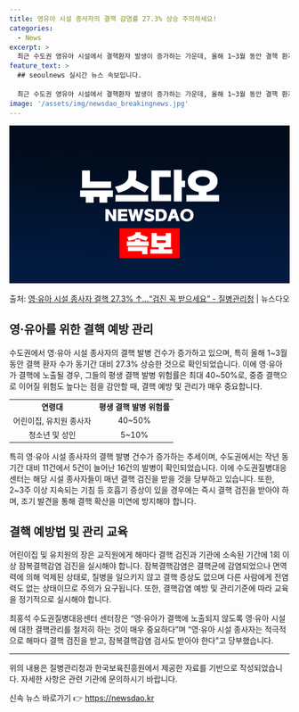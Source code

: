 ```yaml
---
title: 영유아 시설 종사자의 결핵 감염률 27.3% 상승 주의하세요!
categories:
  - News
excerpt: >
  최근 수도권 영유아 시설에서 결핵환자 발생이 증가하는 가운데, 올해 1~3월 동안 결핵 환자는 동기간 대비 …
feature_text: >
  ## seoulnews 실시간 뉴스 속보입니다.

  최근 수도권 영유아 시설에서 결핵환자 발생이 증가하는 가운데, 올해 1~3월 동안 결핵 환자는 동기간 대비 …
image: '/assets/img/newsdao_breakingnews.jpg'
---
```


![뉴스다오 속보](/assets/img/newsdao_breakingnews.jpg)

<p>출처: <a href="https://newsdao.kr/3555" rel="dofollow">영·유아 시설 종사자 결핵 27.3% ↑…“검진 꼭 받으세요”  - 질병관리청</a> | 뉴스다오</p>

<h2 data-ke-size="size26">영·유아를 위한 결핵 예방 관리</h2>
<p data-ke-size="size16">수도권에서 영·유아 시설 종사자의 결핵 발병 건수가 증가하고 있으며, 특히 올해 1~3월 동안 결핵 환자 수가 동기간 대비 27.3% 상승한 것으로 확인되었습니다. 이에 영·유아가 결핵에 노출될 경우, 그들의 평생 결핵 발병 위험률은 최대 40~50%로, 중증 결핵으로 이어질 위험도 높다는 점을 감안할 때, 결핵 예방 및 관리가 매우 중요합니다.</p>

<table>
  <tr>
    <td style="text-align: center; height: 17px;"><b>연령대</b></td>
    <td style="text-align: center; height: 17px;"><b>평생 결핵 발병 위험률</b></td>
  </tr>
  <tr>
    <td style="text-align: center; height: 17px;">어린이집, 유치원 종사자</td>
    <td style="text-align: center; height: 17px;">40~50%</td>
  </tr>
  <tr>
    <td style="text-align: center; height: 17px;">청소년 및 성인</td>
    <td style="text-align: center; height: 17px;">5~10%</td>
  </tr>
</table>

<p data-ke-size="size16">특히 영·유아 시설 종사자의 결핵 발병 건수가 증가하는 추세이며, 수도권에서는 작년 동기간 대비 11건에서 5건이 늘어난 16건의 발병이 확인되었습니다. 이에 수도권질병대응센터는 해당 시설 종사자들이 매년 결핵 검진을 받을 것을 당부하고 있습니다. 또한, 2~3주 이상 지속되는 기침 등 호흡기 증상이 있을 경우에는 즉시 결핵 검진을 받아야 하며, 조기 발견을 통해 결핵 확산을 미연에 방지해야 합니다.</p>

<h2 data-ke-size="size26">결핵 예방법 및 관리 교육</h2>
<p data-ke-size="size16">어린이집 및 유치원의 장은 교직원에게 해마다 결핵 검진과 기관에 소속된 기간에 1회 이상 잠복결핵감염 검진을 실시해야 합니다. 잠복결핵감염은 결핵균에 감염되었으나 면역력에 의해 억제된 상태로, 질병을 일으키지 않고 결핵 증상도 없으며 다른 사람에게 전염력도 없는 상태이므로 주의가 요구됩니다. 또한, 결핵감염 예방 및 관리기준에 따라 교육을 정기적으로 실시해야 합니다.</p>

<p data-ke-size="size16">최홍석 수도권질병대응센터 센터장은 “영·유아가 결핵에 노출되지 않도록 영·유아 시설에 대한 결핵관리를 철저히 하는 것이 매우 중요하다”며 “영·유아 시설 종사자는 적극적으로 해마다 결핵 검진을 받고, 잠복결핵감염 검사도 받아야 한다”고 당부했습니다.</p>

<hr>

<p data-ke-size="size16">위의 내용은 질병관리청과 한국보육진흥원에서 제공한 자료를 기반으로 작성되었습니다. 자세한 사항은 관련 기관에 문의하시기 바랍니다.</p> 

신속 뉴스 바로가기 👉 <a href="https://newsdao.kr" rel="dofollow">https://newsdao.kr</a>


